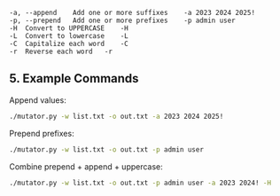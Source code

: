 
```
-a, --append	Add one or more suffixes	-a 2023 2024 2025!
-p, --prepend	Add one or more prefixes	-p admin user
-H	Convert to UPPERCASE	-H
-L	Convert to lowercase	-L
-C	Capitalize each word	-C
-r	Reverse each word	-r

```


## 5. Example Commands

Append values:

```bash
./mutator.py -w list.txt -o out.txt -a 2023 2024 2025!
```

Prepend prefixes:

```bash
./mutator.py -w list.txt -o out.txt -p admin user
```

Combine prepend + append + uppercase:

```bash
./mutator.py -w list.txt -o out.txt -p admin user -a 2023 2024! -H
```
